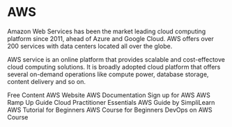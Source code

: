 # AWS

Amazon Web Services has been the market leading cloud computing platform since 2011, ahead of Azure and Google Cloud. AWS offers over 200 services with data centers located all over the globe.

AWS service is an online platform that provides scalable and cost-effectove cloud computing solutions. It is broadly adopted cloud platform that offers several on-demand operations like compute power, database storage, content delivery and so on.

<ResourceGroupTitle>Free Content</ResourceGroupTitle>
<BadgeLink badgeText='Official Website' colorScheme='blue' href='https://aws.amazon.com/'>AWS Website</BadgeLink>
<BadgeLink badgeText='Official Documentation' colorScheme='blue' href='https://docs.aws.amazon.com/'>AWS Documentation</BadgeLink>
<BadgeLink badgeText='Sign Up' colorScheme='blue' href='https://portal.aws.amazon.com/billing/signup'>Sign up for AWS</BadgeLink>
<BadgeLink badgeText='Ramp Up Guides' colorScheme='blue' href='https://d1.awsstatic.com/training-and-certification/ramp-up_guides/Ramp-Up_Guide_CloudPractitioner.pdf'>AWS Ramp Up Guide</BadgeLink>
<BadgeLink badgeText='Essentials' colorScheme='blue' href='https://explore.skillbuilder.aws/learn/course/external/view/elearning/134/aws-cloud-practitioner-essentials'>Cloud Practitioner Essentials</BadgeLink>
<BadgeLink badgeText='Read' colorScheme='Yellow' href='https://www.simplilearn.com/tutorials/aws-tutorial/what-is-aws'>AWS Guide by SimpliLearn</BadgeLink>
<BadgeLink badgeText='Watch' colorScheme='Red' href='https://www.youtube.com/watch?v=k1RI5locZE4&t=129s'>AWS Tutorial for Beginners</BadgeLink>
<BadgeLink badgeText='Watch' colorScheme='Red' href='https://www.coursera.org/learn/aws-cloud-technical-essentials?specialization=aws-devops'>AWS Course for Beginners</BadgeLink>
<BadgeLink badgeText='Watch' colorScheme='Red' href='https://www.coursera.org/specializations/aws-devops?#courses'>DevOps on AWS Course </BadgeLink>
